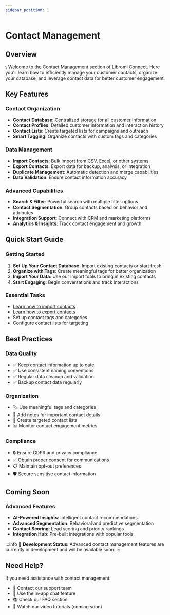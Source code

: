 ```yaml
---
sidebar_position: 1
---
```


# Contact Management

## Overview

📞 Welcome to the Contact Management section of Libromi Connect. Here you'll learn how to efficiently manage your customer contacts, organize your database, and leverage contact data for better customer engagement.

## Key Features

### Contact Organization
- **Contact Database**: Centralized storage for all customer information
- **Contact Profiles**: Detailed customer information and interaction history
- **Contact Lists**: Create targeted lists for campaigns and outreach
- **Smart Tagging**: Organize contacts with custom tags and categories

### Data Management
- **Import Contacts**: Bulk import from CSV, Excel, or other systems
- **Export Contacts**: Export data for backup, analysis, or integration
- **Duplicate Management**: Automatic detection and merge capabilities
- **Data Validation**: Ensure contact information accuracy

### Advanced Capabilities
- **Search & Filter**: Powerful search with multiple filter options
- **Contact Segmentation**: Group contacts based on behavior and attributes
- **Integration Support**: Connect with CRM and marketing platforms
- **Analytics & Insights**: Track contact engagement and growth

## Quick Start Guide

### Getting Started
1. **Set Up Your Contact Database**: Import existing contacts or start fresh
2. **Organize with Tags**: Create meaningful tags for better organization
3. **Import Your Data**: Use our import tools to bring in existing contacts
4. **Start Engaging**: Begin conversations and track interactions

### Essential Tasks
- [Learn how to import contacts](/docs/contact/how-to-import-contacts)
- [Learn how to export contacts](/docs/contact/how-to-export-contacts)
- Set up contact tags and categories
- Configure contact lists for targeting

## Best Practices

### Data Quality
- ✅ Keep contact information up to date
- ✅ Use consistent naming conventions
- ✅ Regular data cleanup and validation
- ✅ Backup contact data regularly

### Organization
- 🏷️ Use meaningful tags and categories
- 📝 Add notes for important contact details
- 🎯 Create targeted contact lists
- 📊 Monitor contact engagement metrics

### Compliance
- 🔒 Ensure GDPR and privacy compliance
- ✅ Obtain proper consent for communications
- 📋 Maintain opt-out preferences
- 🛡️ Secure sensitive contact information

## Coming Soon

### Advanced Features
- **AI-Powered Insights**: Intelligent contact recommendations
- **Advanced Segmentation**: Behavioral and predictive segmentation
- **Contact Scoring**: Lead scoring and priority rankings
- **Integration Hub**: Pre-built integrations with popular tools

:::info
📝 **Development Status**: Advanced contact management features are currently in development and will be available soon.
:::

## Need Help?

If you need assistance with contact management:
- 📧 Contact our support team
- 💬 Use the in-app chat feature
- 📚 Check our FAQ section
- 🎥 Watch our video tutorials (coming soon)
